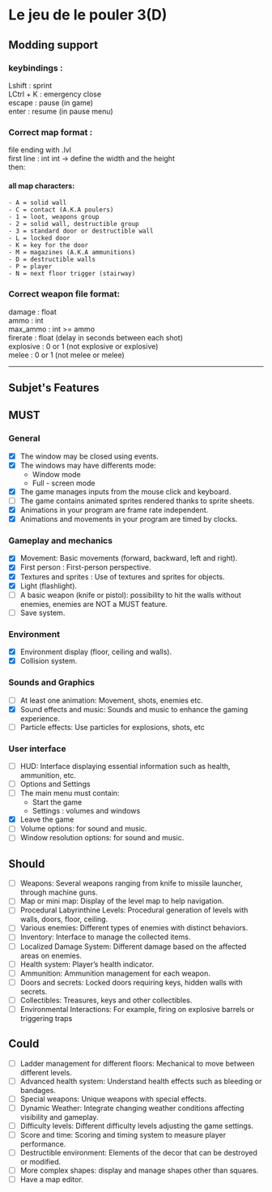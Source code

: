 # Le jeu de le pouler 3(D)

## Modding support

### keybindings :  
Lshift : sprint  
LCtrl + K : emergency close  
escape : pause (in game)  
enter : resume (in pause menu)  

### Correct map format :
file ending with .lvl  
first line : int int -> define the width and the height  
then:  
#### all map characters:  
    - A = solid wall  
    - C = contact (A.K.A poulers)
    - 1 = loot, weapons group
    - 2 = solid wall, destructible group
    - 3 = standard door or destructible wall
    - L = locked door
    - K = key for the door
    - M = magazines (A.K.A ammunitions)
    - D = destructible walls
    - P = player
    - N = next floor trigger (stairway)

### Correct weapon file format:
damage : float  
ammo : int  
max_ammo : int >= ammo  
firerate : float (delay in seconds between each shot)  
explosive : 0 or 1 (not explosive or explosive)  
melee : 0 or 1 (not melee or melee)

___
## Subjet's Features

## MUST

### General
- [x] The window may be closed using events.
- [x] The windows may have differents mode:
  - Window mode
  - Full - screen mode
- [x] The game manages inputs from the mouse click and keyboard.
- [ ] The game contains animated sprites rendered thanks to sprite sheets.
- [x] Animations in your program are frame rate independent.
- [x] Animations and movements in your program are timed by clocks.
### Gameplay and mechanics  
- [x] Movement: Basic movements (forward, backward, left and right).
- [x] First person : First-person perspective.
- [x] Textures and sprites : Use of textures and sprites for objects.
- [x] Light (flashlight).
- [ ] A basic weapon (knife or pistol): possibility to hit the walls without enemies, enemies are NOT a MUST feature.
- [ ] Save system.
### Environment
- [x] Environment display (floor, ceiling and walls).
- [x] Collision system.
### Sounds and Graphics
- [ ] At least one animation: Movement, shots, enemies etc.
- [x] Sound effects and music: Sounds and music to enhance the gaming experience.
- [ ] Particle effects: Use particles for explosions, shots, etc
### User interface
- [ ] HUD: Interface displaying essential information such as health, ammunition, etc.
- [ ] Options and Settings
- [ ] The main menu must contain:
  - Start the game
  - Settings : volumes and windows
- [x] Leave the game
- [ ] Volume options: for sound and music.
- [ ] Window resolution options: for sound and music.

## Should  
- [ ] Weapons: Several weapons ranging from knife to missile launcher, through machine guns.
- [ ] Map or mini map: Display of the level map to help navigation.
- [ ] Procedural Labyrinthine Levels: Procedural generation of levels with walls, doors, floor, ceiling.
- [ ] Various enemies: Different types of enemies with distinct behaviors.
- [ ] Inventory: Interface to manage the collected items.
- [ ] Localized Damage System: Different damage based on the affected areas on enemies.
- [ ] Health system: Player’s health indicator.
- [ ] Ammunition: Ammunition management for each weapon.
- [ ] Doors and secrets: Locked doors requiring keys, hidden walls with secrets.
- [ ] Collectibles: Treasures, keys and other collectibles.
- [ ] Environmental Interactions: For example, firing on explosive barrels or triggering traps

## Could  
- [ ] Ladder management for different floors: Mechanical to move between different levels.
- [ ] Advanced health system: Understand health effects such as bleeding or bandages.
- [ ] Special weapons: Unique weapons with special effects.
- [ ] Dynamic Weather: Integrate changing weather conditions affecting visibility and gameplay.
- [ ] Difficulty levels: Different difficulty levels adjusting the game settings.
- [ ] Score and time: Scoring and timing system to measure player performance.
- [ ] Destructible environment: Elements of the decor that can be destroyed or modified.
- [ ] More complex shapes: display and manage shapes other than squares.
- [ ] Have a map editor.
